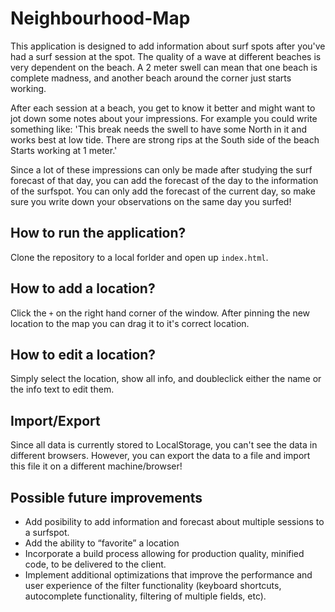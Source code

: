 # Neighbourhood-Map
 
This application is designed to add information about surf spots after you've had a surf session at the spot. 
The quality of a wave at different beaches is very dependent on the beach. 
A 2 meter swell can mean that one beach is complete madness, and another beach around the corner just starts working. 

After each session at a beach, you get to know it better and might want to jot down some notes about your impressions.
For example you could write something like:
'This break needs the swell to have some North in it and works best at low tide. 
There are strong rips at the South side of the beach
Starts working at 1 meter.'

Since a lot of these impressions can only be made after studying the surf forecast of that day, 
you can add the forecast of the day to the information of the surfspot. 
You can only add the forecast of the current day, so make sure you write down your observations on the same day you surfed!

## How to run the application? 
Clone the repository to a local forlder and open up `index.html`.

## How to add a location?
Click the `+` on the right hand corner of the window. After pinning the new location to the map you can drag it to it's correct
location. 

## How to edit a location?
Simply select the location, show all info, and doubleclick either the name or the info text to edit them. 

## Import/Export
Since all data is currently stored to LocalStorage, you can't see the data in different browsers. 
However, you can export the data to a file and import this file it on a different machine/browser!

## Possible future improvements
* Add posibility to add information and forecast about multiple sessions to a surfspot. 
* Add the ability to “favorite” a location
* Incorporate a build process allowing for production quality, minified code, to be delivered to the client.
* Implement additional optimizations that improve the performance and user experience of the filter functionality (keyboard shortcuts, autocomplete functionality, filtering of multiple fields, etc).
